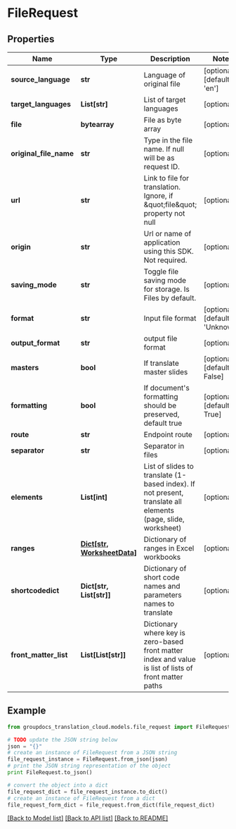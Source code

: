 # FileRequest


## Properties
Name | Type | Description | Notes
------------ | ------------- | ------------- | -------------
**source_language** | **str** | Language of original file | [optional] [default to 'en']
**target_languages** | **List[str]** | List of target languages | [optional] 
**file** | **bytearray** | File as byte array | [optional] 
**original_file_name** | **str** | Type in the file name. If null will be as request ID. | [optional] 
**url** | **str** | Link to file for translation. Ignore, if \&quot;file\&quot; property not null | [optional] 
**origin** | **str** | Url or name of application using this SDK. Not required. | [optional] 
**saving_mode** | **str** | Toggle file saving mode for storage.  Is Files by default. | [optional] 
**format** | **str** | Input file format | [optional] [default to 'Unknown']
**output_format** | **str** | output file format | [optional] 
**masters** | **bool** | If translate master slides | [optional] [default to False]
**formatting** | **bool** | If document&#39;s formatting should be preserved, default true | [optional] [default to True]
**route** | **str** | Endpoint route | [optional] 
**separator** | **str** | Separator in files | [optional] 
**elements** | **List[int]** | List of slides to translate (1-based index). If not present, translate all elements (page, slide, worksheet) | [optional] 
**ranges** | [**Dict[str, WorksheetData]**](WorksheetData.md) | Dictionary of ranges in Excel workbooks | [optional] 
**shortcodedict** | **Dict[str, List[str]]** | Dictionary of short code names and parameters names to translate | [optional] 
**front_matter_list** | **List[List[str]]** | Dictionary where key is zero-based front matter index and value is list of lists of front matter paths | [optional] 

## Example

```python
from groupdocs_translation_cloud.models.file_request import FileRequest

# TODO update the JSON string below
json = "{}"
# create an instance of FileRequest from a JSON string
file_request_instance = FileRequest.from_json(json)
# print the JSON string representation of the object
print FileRequest.to_json()

# convert the object into a dict
file_request_dict = file_request_instance.to_dict()
# create an instance of FileRequest from a dict
file_request_form_dict = file_request.from_dict(file_request_dict)
```
[[Back to Model list]](../README.md#documentation-for-models) [[Back to API list]](../README.md#documentation-for-api-endpoints) [[Back to README]](../README.md)



